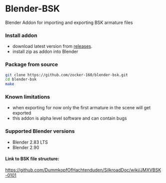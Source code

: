 # Blender-BSK

Blender Addon for importing and exporting BSK armature files

### Install addon

- download latest version from [releases](https://github.com/zocker-160/blender-bsk/releases).
- install zip as addon into Blender

### Package from source

```bash
git clone https://github.com/zocker-160/blender-bsk.git
cd blender-bsk
make
```

### Known limitations

- when exporting for now only the first armature in the scene will get exported
- this addon is alpha level software and can contain bugs

### Supported Blender versions

- Blender 2.83 LTS
- Blender 2.90

#### Link to BSK file structure:

https://github.com/DummkopfOfHachtenduden/SilkroadDoc/wiki/JMXVBSK-0101
